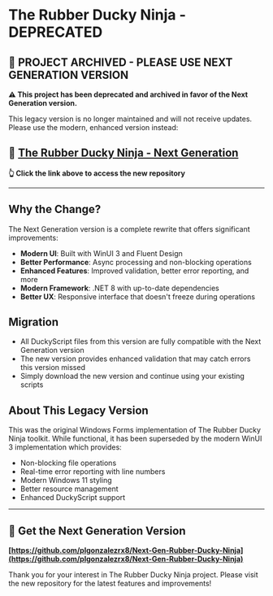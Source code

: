# The Rubber Ducky Ninja - DEPRECATED

## 🚨 PROJECT ARCHIVED - PLEASE USE NEXT GENERATION VERSION

**⚠️ This project has been deprecated and archived in favor of the Next Generation version.**

This legacy version is no longer maintained and will not receive updates. Please use the modern, enhanced version instead:

## 🚀 [The Rubber Ducky Ninja - Next Generation](https://github.com/plgonzalezrx8/Next-Gen-Rubber-Ducky-Ninja)

**👆 Click the link above to access the new repository**

---

## Why the Change?

The Next Generation version is a complete rewrite that offers significant improvements:

- **Modern UI**: Built with WinUI 3 and Fluent Design
- **Better Performance**: Async processing and non-blocking operations
- **Enhanced Features**: Improved validation, better error reporting, and more
- **Modern Framework**: .NET 8 with up-to-date dependencies
- **Better UX**: Responsive interface that doesn't freeze during operations

## Migration

- All DuckyScript files from this version are fully compatible with the Next Generation version
- The new version provides enhanced validation that may catch errors this version missed
- Simply download the new version and continue using your existing scripts

## About This Legacy Version

This was the original Windows Forms implementation of The Rubber Ducky Ninja toolkit. While functional, it has been superseded by the modern WinUI 3 implementation which provides:

- Non-blocking file operations
- Real-time error reporting with line numbers
- Modern Windows 11 styling
- Better resource management
- Enhanced DuckyScript support

---

## 🔗 Get the Next Generation Version

**[https://github.com/plgonzalezrx8/Next-Gen-Rubber-Ducky-Ninja](https://github.com/plgonzalezrx8/Next-Gen-Rubber-Ducky-Ninja)**

Thank you for your interest in The Rubber Ducky Ninja project. Please visit the new repository for the latest features and improvements!

